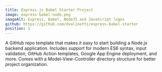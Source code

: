 ```yaml
---
title: Express.js Babel Starter Project
image: express-babel-node.png
imageAlt: Express, Babel, NodeJS and JavaScript logos
github: https://github.com/dvalinotti/express-babel-starter
position: 1
---
```

A GitHub repo template that makes it easy to start building a Node.js backend application. Includes support for modern ES6 syntax, input validation, GitHub Action templates, Google App Engine deployment, and more. Comes with a Model-View-Controller directory structure for better project organization.
